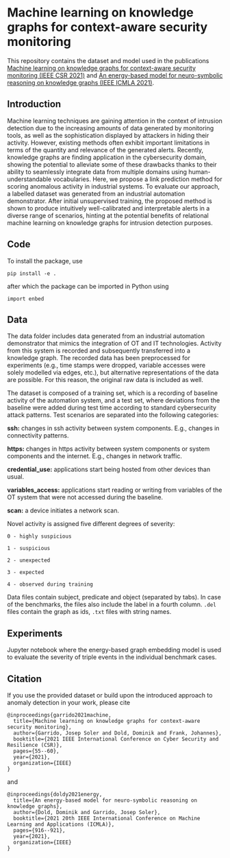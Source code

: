 # Machine learning on knowledge graphs for context-aware security monitoring

This repository contains the dataset and model used in the publications [Machine learning on knowledge graphs for context-aware security monitoring (IEEE CSR 2021)](https://arxiv.org/abs/2105.08741) and [An energy-based model for neuro-symbolic reasoning on knowledge graphs (IEEE ICMLA 2021)](https://arxiv.org/abs/2110.01639).

## Introduction

Machine learning techniques are gaining attention in the context of intrusion detection due to the increasing amounts of data generated by monitoring tools, as well as the sophistication displayed by attackers in hiding their activity. However, existing methods often exhibit important limitations in terms of the quantity and relevance of the generated alerts. Recently, knowledge graphs are finding application in the cybersecurity domain, showing the potential to alleviate some of these drawbacks thanks to their ability to seamlessly integrate data from multiple domains using human-understandable vocabularies. Here, we propose a link prediction method for scoring anomalous activity in industrial systems. To evaluate our approach, a labelled dataset was generated from an industrial automation demonstrator. After initial unsupervised training, the proposed method is shown to produce intuitively well-calibrated and interpretable alerts in a diverse range of scenarios, hinting at the potential benefits of relational machine learning on knowledge graphs for intrusion detection purposes.

## Code

To install the package, use

`pip install -e .`

after which the package can be imported in Python using

`import enbed`

## Data

The data folder includes data generated from an industrial automation demonstrator that mimics the integration of OT and IT technologies.
Activity from this system is recorded and subsequently transferred into a knowledge graph.
The recorded data has been preprocessed for experiments (e.g., time stamps were dropped, variable accesses were solely modelled via edges, etc.), but alternative representations of the data are possible. 
For this reason, the original raw data is included as well.

The dataset is composed of a training set, which is a recording of baseline activity of the automation system, and a test set, where deviations from the baseline were added during test time according to standard cybersecurity attack patterns.
Test scenarios are separated into the following categories:

**ssh:** changes in ssh activity between system components. E.g., changes in connectivity patterns.

**https:** changes in https activity between system components or system components and the internet. E.g., changes in network traffic.

**credential_use:** applications start being hosted from other devices than usual.

**variables_access:** applications start reading or writing from variables of the OT system that were not accessed during the baseline.

**scan:** a device initiates a network scan.

Novel activity is assigned five different degrees of severity:

`0 - highly suspicious`

`1 - suspicious`

`2 - unexpected`

`3 - expected`

`4 - observed during training`

Data files contain subject, predicate and object (separated by tabs).
In case of the benchmarks, the files also include the label in a fourth column.
`.del` files contain the graph as ids, `.txt` files with string names.

## Experiments

Jupyter notebook where the energy-based graph embedding model is used to evaluate the severity of triple events in the individual benchmark cases.

## Citation

If you use the provided dataset or build upon the introduced approach to anomaly detection in your work, please cite

```
@inproceedings{garrido2021machine,
  title={Machine learning on knowledge graphs for context-aware security monitoring},
  author={Garrido, Josep Soler and Dold, Dominik and Frank, Johannes},
  booktitle={2021 IEEE International Conference on Cyber Security and Resilience (CSR)},
  pages={55--60},
  year={2021},
  organization={IEEE}
}
```

and 

```
@inproceedings{doldy2021energy,
  title={An energy-based model for neuro-symbolic reasoning on knowledge graphs},
  author={Dold, Dominik and Garrido, Josep Soler},
  booktitle={2021 20th IEEE International Conference on Machine Learning and Applications (ICMLA)},
  pages={916--921},
  year={2021},
  organization={IEEE}
}
```
